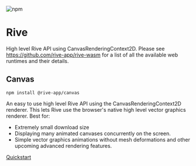 ![npm](https://img.shields.io/npm/v/@rive-app/canvas)
# Rive 
High level Rive API using CanvasRenderingContext2D. Please see https://github.com/rive-app/rive-wasm for a list of all the available web runtimes and their details.

## Canvas 
```
npm install @rive-app/canvas
```
An easy to use high level Rive API using the CanvasRenderingContext2D renderer. This lets Rive use the browser's native high level vector graphics renderer. Best for:
- Extremely small download size
- Displaying many animated canvases concurrently on the screen.
- Simple vector graphics animations without mesh deformations and other upcoming advanced rendering features.

[Quickstart](https://github.com/rive-app/rive-wasm#quick-start)